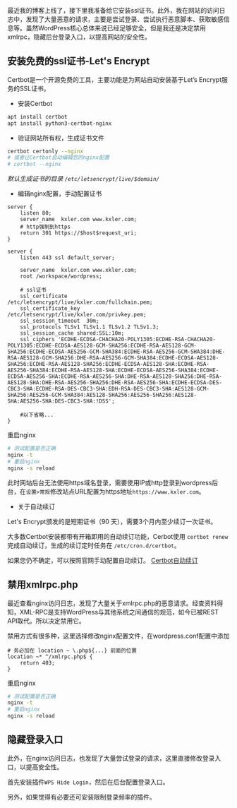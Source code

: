 最近我的博客上线了，接下里我准备给它安装ssl证书。此外，我在网站的访问日志中，发现了大量恶意的请求，主要是尝试登录、尝试执行恶意脚本、获取敏感信息等。虽然WordPress核心总体来说已经足够安全，但是我还是决定禁用xmlrpc，隐藏后台登录入口，以提高网站的安全性。

## 安装免费的ssl证书-Let's Encrypt

Certbot是一个开源免费的工具，主要功能是为网站自动安装基于Let’s Encrypt服务的SSL证书。

- 安装Certbot

```bash
apt install certbot
apt install python3-certbot-nginx
```

- 验证网站所有权，生成证书文件

```bash
certbot certonly --nginx
# 或者让Certbot自动编辑您的nginx配置
# certbot --nginx 
```
*默认生成证书的目录 `/etc/letsencrypt/live/$domain/`*

- 编辑nginx配置，手动配置证书

```
server {
    listen 80;
    server_name  kxler.com www.kxler.com;
    # http强制到https
    return 301 https://$host$request_uri;
}

server {
    listen 443 ssl default_server;

    server_name  kxler.com www.xkler.com;
    root /workspace/wordpress;

    # ssl证书
    ssl_certificate           /etc/letsencrypt/live/kxler.com/fullchain.pem;
    ssl_certificate_key       /etc/letsencrypt/live/kxler.com/privkey.pem;
    ssl_session_timeout  30m;
    ssl_protocols TLSv1 TLSv1.1 TLSv1.2 TLSv1.3;
    ssl_session_cache shared:SSL:10m;
    ssl_ciphers 'ECDHE-ECDSA-CHACHA20-POLY1305:ECDHE-RSA-CHACHA20-POLY1305:ECDHE-ECDSA-AES128-GCM-SHA256:ECDHE-RSA-AES128-GCM-SHA256:ECDHE-ECDSA-AES256-GCM-SHA384:ECDHE-RSA-AES256-GCM-SHA384:DHE-RSA-AES128-GCM-SHA256:DHE-RSA-AES256-GCM-SHA384:ECDHE-ECDSA-AES128-SHA256:ECDHE-RSA-AES128-SHA256:ECDHE-ECDSA-AES128-SHA:ECDHE-RSA-AES256-SHA384:ECDHE-RSA-AES128-SHA:ECDHE-ECDSA-AES256-SHA384:ECDHE-ECDSA-AES256-SHA:ECDHE-RSA-AES256-SHA:DHE-RSA-AES128-SHA256:DHE-RSA-AES128-SHA:DHE-RSA-AES256-SHA256:DHE-RSA-AES256-SHA:ECDHE-ECDSA-DES-CBC3-SHA:ECDHE-RSA-DES-CBC3-SHA:EDH-RSA-DES-CBC3-SHA:AES128-GCM-SHA256:AES256-GCM-SHA384:AES128-SHA256:AES256-SHA256:AES128-SHA:AES256-SHA:DES-CBC3-SHA:!DSS';

    #以下省略...
}
```

重启nginx
```bash
# 测试配置是否正确
nginx -t
# 重启nginx
nginx -s reload
```

此时网站后台无法使用https域名登录，需要使用IP或http登录到wordpress后台，在`设置>常规`修改站点URL配置为https地址`https://www.kxler.com`。

- 关于自动续订

Let's Encrypt颁发的是短期证书（90 天），需要3个月内至少续订一次证书。

大多数Certbot安装都带有开箱即用的自动续订功能，Cerbot使用 `certbot renew` 完成自动续订，生成的续订定时任务在 `/etc/cron.d/certbot`。

如果您仍不确定，可以按照官网手动配置自动续订。
[Certbot自动续订](https://eff-certbot.readthedocs.io/en/stable/using.html#automated-renewals)

## 禁用xmlrpc.php

最近查看nginx访问日志，发现了大量关于xmlrpc.php的恶意请求。经查资料得知，XML-RPC是支持WordPress与其他系统之间通信的规范，如今已被REST API取代。所以决定禁用它。

禁用方式有很多种，这里选择修改nginx配置文件，在wordpress.conf配置中添加
```
# 务必加在 location ~ \.php${...} 前面的位置
location ~* ^/xmlrpc.php$ {
    return 403;
}
```

重启nginx
```bash
# 测试配置是否正确
nginx -t
# 重启nginx
nginx -s reload
```

## 隐藏登录入口

此外，在nginx访问日志，也发现了大量尝试登录的请求，这里直接修改登录入口，以提高安全性。

首先安装插件`WPS Hide Login`，然后在后台配置登录入口。

另外，如果觉得有必要还可安装限制登录频率的插件。
